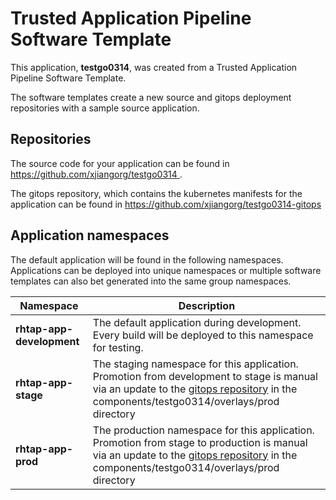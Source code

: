 # Trusted Application Pipeline Software Template

This application, **testgo0314**, was created from a Trusted Application Pipeline Software Template.

The software templates create a new source and gitops deployment repositories with a sample source application. 

## Repositories

The source code for your application can be found in [https://github.com/xjiangorg/testgo0314 ](https://github.com/xjiangorg/testgo0314 ).
 
The gitops repository, which contains the kubernetes manifests for the application can be found in 
[https://github.com/xjiangorg/testgo0314-gitops ](https://github.com/xjiangorg/testgo0314-gitops ) 

## Application namespaces 

The default application will be found in the following namespaces. Applications can be deployed into unique namespaces or multiple software templates can also bet generated into the same group namespaces.  

|  Namespace   |  Description   |  
| -------- | -------- |   
| **rhtap-app-development** | The default application during development. Every build will be deployed to this namespace for testing. | 
| **rhtap-app-stage** | The staging namespace for this application. Promotion from development to stage is manual via an update to the [gitops repository](https://github.com/xjiangorg/testgo0314-gitops ) in the components/testgo0314/overlays/prod directory |  
| **rhtap-app-prod** | The production namespace for this application. Promotion from stage to production is manual via an update to the [gitops repository](https://github.com/xjiangorg/testgo0314-gitops ) in the components/testgo0314/overlays/prod directory | 